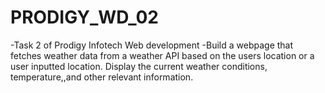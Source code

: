 # PRODIGY_WD_02
-Task 2 of Prodigy Infotech Web development 
-Build a webpage that fetches weather
data from a weather API based on the users 
location or a user inputted location.
Display the current weather conditions,
temperature,,and other relevant information.

